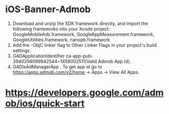 # iOS-Banner-Admob
1. Download and unzip the SDK framework directly, and import the following frameworks into your Xcode project:
    GoogleMobileAds.framework,
    GoogleAppMeasurement.framework,
    GoogleUtilities.framework,
    nanopb.framework
2. Add the -ObjC linker flag to Other Linker Flags in your project's build settings.
3. <key>GADApplicationIdentifier</key>
   <string>ca-app-pub-3940256099942544~1458002511(Valid Admob App Id)</string>.
4. <key>GADIsAdManagerApp</key>
   <Bool><Yes/></Bool>. 
To get app id go to https://apps.admob.com/v2/home -> Apps -> View All Apps.

# https://developers.google.com/admob/ios/quick-start


